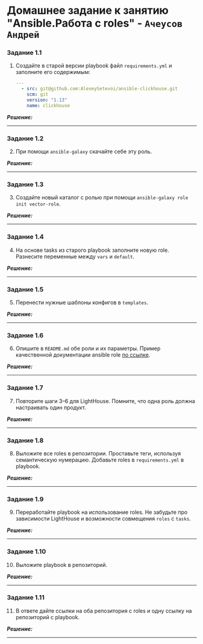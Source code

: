 # Домашнее задание к занятию  "Ansible.Работа с roles" - `Ачеусов Андрей`

### Задание 1.1

1. Создайте в старой версии playbook файл `requirements.yml` и заполните его содержимым:

   ```yaml
   ---
     - src: git@github.com:AlexeySetevoi/ansible-clickhouse.git
       scm: git
       version: "1.13"
       name: clickhouse 
   ```

***Решение:***  



---

### Задание 1.2

2. При помощи `ansible-galaxy` скачайте себе эту роль.

***Решение:***  



---

### Задание 1.3

3. Создайте новый каталог с ролью при помощи `ansible-galaxy role init vector-role`.

***Решение:***  



---

### Задание 1.4

4. На основе tasks из старого playbook заполните новую role. Разнесите переменные между `vars` и `default`. 

***Решение:***  



---

### Задание 1.5

5. Перенести нужные шаблоны конфигов в `templates`.

***Решение:***  



---

### Задание 1.6

6.  Опишите в `README.md` обе роли и их параметры. Пример качественной документации ansible role [по ссылке](https://github.com/cloudalchemy/ansible-prometheus).

***Решение:***  



---

### Задание 1.7

7. Повторите шаги 3–6 для LightHouse. Помните, что одна роль должна настраивать один продукт.

***Решение:***  



---

### Задание 1.8

8. Выложите все roles в репозитории. Проставьте теги, используя семантическую нумерацию. Добавьте roles в `requirements.yml` в playbook.

***Решение:***  



---

### Задание 1.9

9. Переработайте playbook на использование roles. Не забудьте про зависимости LightHouse и возможности совмещения `roles` с `tasks`.

***Решение:***  



---

### Задание 1.10

10. Выложите playbook в репозиторий.

***Решение:***  



---

### Задание 1.11

11. В ответе дайте ссылки на оба репозитория с roles и одну ссылку на репозиторий с playbook.

***Решение:***  



---
